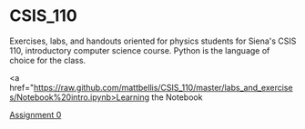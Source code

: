 CSIS_110
========

Exercises, labs, and handouts oriented for physics students for Siena's CSIS 110, introductory computer science course. Python is the language of choice for the class. 


<a href="https://raw.github.com/mattbellis/CSIS_110/master/labs_and_exercises/Notebook%20intro.ipynb>Learning the Notebook</a>

<a href="http://nbviewer.ipython.org/urls/raw.github.com/mattbellis/CSIS_110/master/labs_and_exercises/Learning%2520the%2520notebook%2520-%2520Assignment%25200.ipynb">Assignment 0</a>
